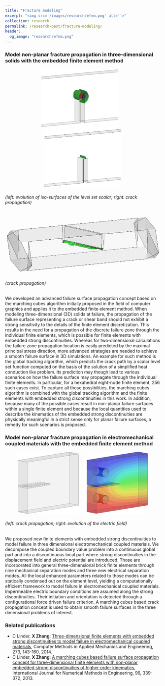 ```yaml
---
title: "Fracture modeling"
excerpt: "<img src='/images/research/efem.png' alt=''>"
collection: research
permalink: /research-past/fracture-modeling/
header: 
  og_image: "research/efem.png"
---
```


### Model non-planar fracture propagation in three-dimensional solids with the embedded finite element method


<p style="text-align:center">
<img src="/images/research/efem/efem-3pb-iso.gif" alt="" width="250px" > &nbsp;&nbsp;&nbsp;&nbsp; <img src="/images/research/efem/efem-3pb-crk.gif" alt="" width="250px" >

<h6>(left: evolution of iso-surfaces of the level set scalar; right: crack propagation)</h6>
</p>

<p style="text-align:center">

<img src="/images/research/efem/efem-torsion-crk.gif" alt="" width="500px" > 

<h6>(crack propagation)</h6>
</p>

We developed an advanced failure surface propagation concept based on the marching cubes algorithm initially proposed in the field of computer graphics and applies it to the embedded finite element method. When modeling three-dimensional (3D) solids at failure, the propagation of the failure surface representing a crack or shear band should not exhibit a strong sensitivity to the details of the finite element discretization. This results in the need for a propagation of the discrete failure zone through the individual finite elements, which is possible for finite elements with embedded strong discontinuities. Whereas for two-dimensional calculations the failure zone propagation location is easily predicted by the maximal principal stress direction, more advanced strategies are needed to achieve a smooth failure surface in 3D simulations. An example for such method is the global tracking algorithm, which predicts the crack path by a scalar level set function computed on the basis of the solution of a simplified heat conduction like problem. Its prediction may though lead to various scenarios on how the failure surface may propagate through the individual finite elements. In particular, for a hexahedral eight-node finite element, 256 such cases exist. To capture all those possibilities, the marching cubes algorithm is combined with the global tracking algorithm and the finite elements with embedded strong discontinuities in this work. In addition, because many of the possible cases result in non-planar failure surfaces within a single finite element and because the local quantities used to describe the kinematics of the embedded strong discontinuities are physically meaningful in a strict sense only for planar failure surfaces, a remedy for such scenarios is proposed. 

### Model non-planar fracture propagation in electromechanical coupled materials with the embedded finite element method

<p style="text-align:center">
<img src="/images/research/efem/eefem-tension-crk.gif" alt="" width="200px" > &nbsp;&nbsp;&nbsp;&nbsp; <img src="/images/research/efem/eefem-tension-elec.gif" alt="" width="200px" >

<h6>(left: crack propagation; right: evolution of the electric field)</h6>
</p>

We proposed new finite elements with embedded strong discontinuities to model failure in three dimensional electromechanical coupled materials. We decompose the coupled boundary value problem into a continuous global part and into a discontinuous local part where strong discontinuities in the displacement field and electric potential are introduced. Those are incorporated into general three-dimensional brick finite elements through nine mechanical separation modes and three new electrical separation modes. All the local enhanced parameters related to those modes can be statically condensed out on the element level, yielding a computationally efficient framework to model failure in electromechanical coupled materials. Impermeable electric boundary conditions are assumed along the strong discontinuities. Their initiation and orientation is detected through a configurational force driven failure criterion. A marching cubes based crack propagation concept is used to obtain smooth failure surfaces in the three dimensional problems of interest. 

### Related publications

* C Linder, <b>X Zhang</b>: [Three-dimensional finite elements with embedded strong discontinuities to model failure in electromechanical coupled materials](https://www.sciencedirect.com/science/article/pii/S0045782514000346), Computer Methods in Applied Mechanics and Engineering, 273, 143-160, 2014.
* C Linder, <b>X Zhang</b>: [A marching cubes based failure surface propagation concept for three‐dimensional finite elements with non‐planar embedded strong discontinuities of higher‐order kinematics](https://onlinelibrary.wiley.com/doi/full/10.1002/nme.4546), International Journal for Numerical Methods in Engineering, 96, 339-372, 2013.

